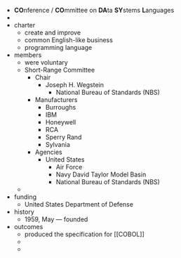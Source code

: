 - **CO**nference / **CO**mmittee on **DA**ta **SY**stems **L**anguages
-
- charter
	- create and improve
	- common English-like business
	- programming language
- members
	- were voluntary
	- Short-Range Committee
		- Chair
			- Joseph H. Wegstein
				- National Bureau of Standards (NBS)
		- Manufacturers
			- Burroughs
			- IBM
			- Honeywell
			- RCA
			- Sperry Rand
			- Sylvania
		- Agencies
			- United States
				- Air Force
				- Navy David Taylor Model Basin
				- National Bureau of Standards (NBS)
	-
- funding
	- United States Department of Defense
- history
	- 1959, May — founded
- outcomes
	- produced the specification for [[COBOL]]
	-
	-